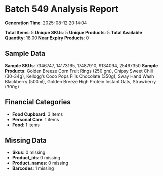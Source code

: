 # Batch 549 Analysis Report

**Generation Time**: 2025-08-12 20:14:04

**Total Items**: 5
**Unique SKUs**: 5
**Unique Products**: 5
**Total Available Quantity**: 18.00
**Near Expiry Products**: 0

## Sample Data
**Sample SKUs**: 7346747, 14173165, 17487910, 9134094, 25467350
**Sample Products**: Golden Breeze Corn Fruit Rings (250 gm), Chipsy Sweet Chili (30-34g), Kellogg’s Coco Pops Fills Chocolate (350g), Sway Hand Wash Blackberry (500ml), Golden Breeze High Protein Instant Oats, Strawberry (300g)

## Financial Categories
- **Food Cupboard**: 3 items
- **Personal Care**: 1 items
- **Food**: 1 items

## Missing Data
- **Skus**: 0 missing
- **Product_ids**: 0 missing
- **Product_names**: 0 missing
- **Barcodes**: 1 missing
